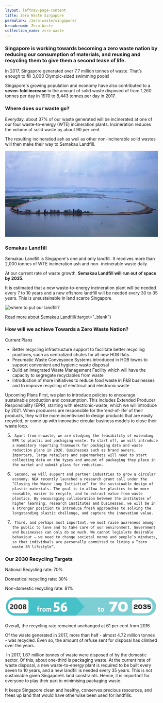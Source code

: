 ```yaml
---
layout: leftnav-page-content
title: Zero Waste Singapore
permalink: /zero-waste/singapore/
breadcrumb: Zero Waste 
collection_name: zero-waste
---
```


### Singapore is working towards becoming a zero waste nation by reducing our consumption of materials, and reusing and recycling them to give them a second lease of life. 

In 2017, Singapore generated over 7.7 million tonnes of waste. That’s enough to fill 3,000 Olympic-sized swimming pools!

Singapore's growing population and economy have also contributed to a **seven-fold increase** in the amount of solid waste disposed of from 1,260 tonnes per day in 1970 to 8,443 tonnes per day in 2017.

 
### Where does our waste go?

Everyday, about 37% of our waste generated will be incinerated at one of our four waste-to-energy (WTE) incineration plants. Incineration reduces the volume of solid waste by about 90 per cent.

The resulting incineratied ash as well as other non-incinerable solid wastes will then make their way to Semakau Landfill. 

![Semakau Landfill](/images/semakau.jpg)
 
### Semakau Landfill

Semakau Landfill is Singapore's one and only landfill. It receives more than 2,000 tonnes of WTE incineration ash and non-
incinerable waste daily.

At our current rate of waste growth, **Semakau Landfill will run out of space by 2035**. 

It is estimated that a new waste-to-energy incineration plant will be needed every 7 to 10 years and a new offshore landfill will be needed every 30 to 35 years. This is unsustainable in land scarce Singapore.

![where to put our landfill? ](https://www.mewr.gov.sg/images/default-source/module/policy-topic/landfill/landfill_challenge_img1.png)

[Read more about Semakau Landfill](https://www.nea.gov.sg/our-services/waste-management/waste-management-infrastructure/semakau-landfill){:target="_blank"} 


### How will we achieve Towards a Zero Waste Nation?

Current Plans
* Better recycling infrastructure support to facilitate better recycling practices, such as centralized chutes for all new HDB flats.
* Pneumatic Waste Conveyance Systems introduced in HDB towns to support convenient and hygienic waste disposal
*  Build an Integrated Waste Management Facility which will have the capacity to segregate recyclables from waste
*  Introduction of more initiatives to reduce food waste in F&B businesses and to improve recycling of electrical and electronic waste


Upcoming Plans
First, we plan to introduce policies to encourage sustainable production and consumption. This includes Extended Producer Responsibility (EPR), starting with electronic-waste, which we will introduce by 2021. When producers are responsible for the ‘end-of-life’ of their products, they will be more incentivised to design products that are easily recycled, or come up with innovative circular business models to close their waste loop.

 5.      Apart from e-waste, we are studying the feasibility of extending EPR to plastic and packaging waste. To start off, we will introduce a mandatory reporting framework for packaging data and waste reduction plans in 2020. Businesses such as brand owners, importers, large retailers and supermarkets will need to start collecting data on the types and amount of packaging they place in the market and submit plans for reduction.

 6.      Second, we will support and partner industries to grow a circular economy. NEA recently launched a research grant call under the “Closing the Waste Loop Initiative” for the sustainable design of plastic materials. The goal is to allow for plastics to be more reusable, easier to recycle, and to extract value from waste plastics. By encouraging collaboration between the institutes of higher learning, research institutes and businesses, we will be in a stronger position to introduce fresh approaches to solving the longstanding plastic challenge, and capture the innovation value.

 7.      Third, and perhaps most important, we must raise awareness among the public to love and to take care of our environment. Government and businesses can only do so much. We cannot legislate desirable behaviour – we need to change societal norms and people’s mindsets, so that individuals are personally committed to living a “zero waste 3R lifestyle”.
 

### Our 2030 Recycling Targets

National Recycling rate: 70%

Domestical recycling rate: 30%

Non-domestic recycling rate: 81%

![Our recycling targets for 2030](/images/our-recycling-targets.png)





Overall, the recycling rate remained unchanged at 61 per cent from 2016.

Of the waste generated in 2017, more than half - almost 4.72 million tonnes - was recycled. Even so, the amount of refuse sent for disposal has climbed over the years. 



 In 2017, 1.67 million tonnes of waste were disposed of by the domestic sector. Of this, about one-third is packaging waste. At the current rate of waste disposal, a new waste-to-energy plant is required to be built every seven to 10 years, and a new landfill is needed every 35 years. This is not sustainable given Singapore’s land constraints. Hence, it is important for everyone to play their part in minimising packaging waste.
 
 
 It keeps Singapore clean and healthy, conserves precious resources, and frees up land that would have otherwise been used for landfills. 
